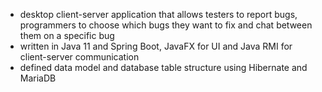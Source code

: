 - desktop client-server application that allows testers to report bugs, programmers to choose which bugs they want to fix and chat between them on a specific bug
- written in Java 11 and Spring Boot, JavaFX for UI and Java RMI for client-server communication
- defined data model and database table structure using Hibernate and MariaDB
